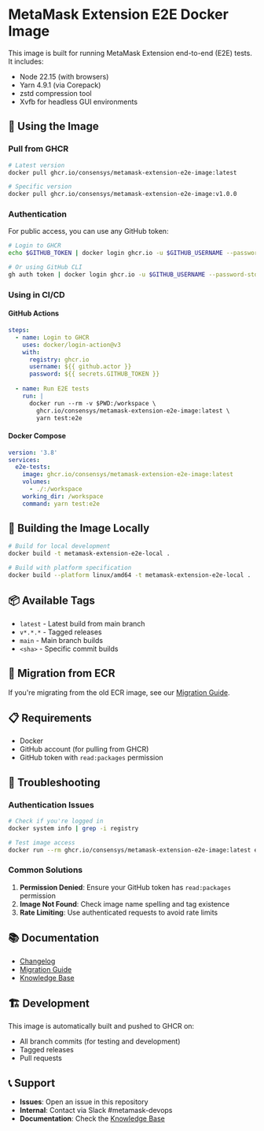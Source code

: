 # MetaMask Extension E2E Docker Image

This image is built for running MetaMask Extension end-to-end (E2E) tests.  
It includes:

- Node 22.15 (with browsers)
- Yarn 4.9.1 (via Corepack)
- zstd compression tool
- Xvfb for headless GUI environments

## 🚀 Using the Image

### Pull from GHCR

```bash
# Latest version
docker pull ghcr.io/consensys/metamask-extension-e2e-image:latest

# Specific version
docker pull ghcr.io/consensys/metamask-extension-e2e-image:v1.0.0
```

### Authentication

For public access, you can use any GitHub token:

```bash
# Login to GHCR
echo $GITHUB_TOKEN | docker login ghcr.io -u $GITHUB_USERNAME --password-stdin

# Or using GitHub CLI
gh auth token | docker login ghcr.io -u $GITHUB_USERNAME --password-stdin
```

### Using in CI/CD

#### GitHub Actions

```yaml
steps:
  - name: Login to GHCR
    uses: docker/login-action@v3
    with:
      registry: ghcr.io
      username: ${{ github.actor }}
      password: ${{ secrets.GITHUB_TOKEN }}
  
  - name: Run E2E tests
    run: |
      docker run --rm -v $PWD:/workspace \
        ghcr.io/consensys/metamask-extension-e2e-image:latest \
        yarn test:e2e
```

#### Docker Compose

```yaml
version: '3.8'
services:
  e2e-tests:
    image: ghcr.io/consensys/metamask-extension-e2e-image:latest
    volumes:
      - ./:/workspace
    working_dir: /workspace
    command: yarn test:e2e
```

## 🔨 Building the Image Locally

```bash
# Build for local development
docker build -t metamask-extension-e2e-local .

# Build with platform specification
docker build --platform linux/amd64 -t metamask-extension-e2e-local .
```

## 📦 Available Tags

- `latest` - Latest build from main branch
- `v*.*.*` - Tagged releases
- `main` - Main branch builds
- `<sha>` - Specific commit builds

## 🔄 Migration from ECR

If you're migrating from the old ECR image, see our [Migration Guide](CHANGELOG/migrations/ecr-to-ghcr-migration.md).

## 📋 Requirements

- Docker
- GitHub account (for pulling from GHCR)
- GitHub token with `read:packages` permission

## 🐛 Troubleshooting

### Authentication Issues

```bash
# Check if you're logged in
docker system info | grep -i registry

# Test image access
docker run --rm ghcr.io/consensys/metamask-extension-e2e-image:latest echo "Success"
```

### Common Solutions

1. **Permission Denied**: Ensure your GitHub token has `read:packages` permission
2. **Image Not Found**: Check image name spelling and tag existence
3. **Rate Limiting**: Use authenticated requests to avoid rate limits

## 📚 Documentation

- [Changelog](CHANGELOG/README.md)
- [Migration Guide](CHANGELOG/migrations/ecr-to-ghcr-migration.md)
- [Knowledge Base](CHANGELOG/knowledge-base/ghcr-setup.md)

## 🏗️ Development

This image is automatically built and pushed to GHCR on:
- All branch commits (for testing and development)
- Tagged releases
- Pull requests

## 📞 Support

- **Issues**: Open an issue in this repository
- **Internal**: Contact via Slack #metamask-devops
- **Documentation**: Check the [Knowledge Base](CHANGELOG/knowledge-base/ghcr-setup.md)
